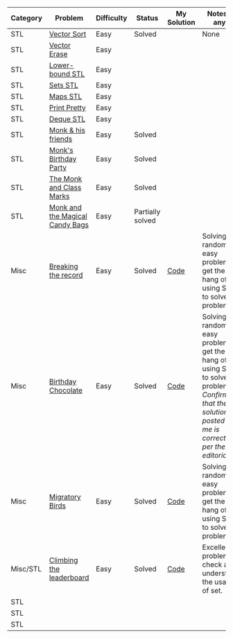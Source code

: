 |Category|Problem|Difficulty|Status|My Solution|Notes(if any)|
|--------|-------|----------|------|-----------|-------------|
|STL|[Vector Sort](https://www.hackerrank.com/challenges/vector-sort)|Easy|Solved||None|
|STL|[Vector Erase](https://www.hackerrank.com/challenges/vector-erase)|Easy||||
|STL|[Lower-bound STL](https://www.hackerrank.com/challenges/cpp-lower-bound)|Easy||||
|STL|[Sets STL](https://www.hackerrank.com/challenges/cpp-sets)|Easy||||
|STL|[Maps STL](https://www.hackerrank.com/challenges/cpp-maps)|Easy||||
|STL|[Print Pretty](https://www.hackerrank.com/challenges/prettyprint)|Easy||||
|STL|[Deque STL](https://www.hackerrank.com/challenges/deque-stl)|Easy||||
|STL|[Monk & his friends](https://www.hackerearth.com/practice/data-structures/trees/binary-search-tree/practice-problems/algorithm/monk-and-his-friends/)|Easy|Solved|||
|STL|[Monk's Birthday Party](https://www.hackerearth.com/problem/algorithm/monks-birthday-party/)|Easy|Solved|||
|STL|[The Monk and Class Marks](https://www.hackerearth.com/problem/algorithm/the-monk-and-class-marks/)|Easy|Solved|||
|STL|[Monk and the Magical Candy Bags](https://www.hackerearth.com/practice/data-structures/trees/heapspriority-queues/practice-problems/algorithm/monk-and-the-magical-candy-bags/)|Easy|Partially solved|||
|Misc|[Breaking the record](https://www.hackerrank.com/challenges/breaking-best-and-worst-records)|Easy|Solved|[Code](https://github.com/pritishmishra/takeaways/blob/master/codefiles/misc.cpp)|Solving random easy problem to get the hang of using STL to solve problems.|
|Misc|[Birthday Chocolate](https://www.hackerrank.com/challenges/the-birthday-bar)|Easy|Solved|[Code](https://github.com/pritishmishra/takeaways/blob/master/codefiles/misc2.cpp)|Solving random easy problem to get the hang of using STL to solve problems. *Confirmed that the solution posted by me is correct as per the editorial.*|
|Misc|[Migratory Birds](https://www.hackerrank.com/challenges/migratory-birds)|Easy|Solved|[Code](https://github.com/pritishmishra/takeaways/blob/master/codefiles/misc3.cpp)|Solving random easy problem to get the hang of using STL to solve problems.|
|Misc/STL|[Climbing the leaderboard](https://www.hackerrank.com/challenges/climbing-the-leaderboard)|Easy|Solved|[Code](https://github.com/pritishmishra/takeaways/blob/master/codefiles/misc4.cpp)|Excellent problem to check and understand the usage of set.|
|STL||||||
|STL||||||
|STL||||||
